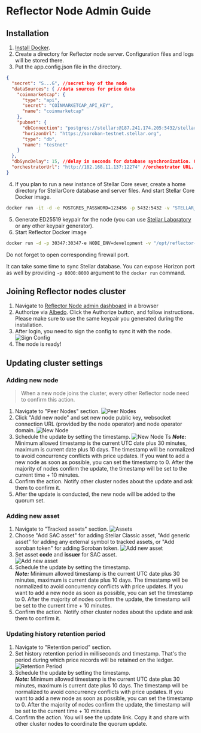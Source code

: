 # Reflector Node Admin Guide

## Installation

1. [Install Docker](https://docs.docker.com/engine/install/).
2. Create a directory for Reflector node server. Configuration files and logs will be stored there.
3. Put the app.config.json file in the directory. 
```json
{
  "secret": "S...G", //secret key of the node
  "dataSources": { //data sources for price data
    "coinmarketcap": {
      "type": "api",
      "secret": "COINMARKETCAP_API_KEY",
      "name": "coinmarketcap"
    },
    "pubnet": {
      "dbConnection": "postgres://stellar:@187.241.174.205:5432/stellar-core",
      "horizonUrl": "https://soroban-testnet.stellar.org",
      "type": "db",
      "name": "testnet"
    }
  },
  "dbSyncDelay": 15, //delay in seconds for database synchronization. Optional, default is 15
  "orchestratorUrl": "http://182.168.11.137:12274" //orchestrator URL. Optional, default is "https://orchestrator.reflector.world"
}
```
4. If you plan to run a new instance of Stellar Core sever, create a home directory for StellarCore database and server files. And start Stellar Core Docker image. 
```bash
docker run -it -d -e POSTGRES_PASSWORD=123456 -p 5432:5432 -v "STELLAR_WORKDIR:/opt/stellar" --name stellar stellar/quickstart:soroban-dev --testnet
```
5. Generate ED25519 keypair for the node (you can use [Stellar Laboratory](https://laboratory.stellar.org/#account-creator?network=public) or any other keypair generator).
6. Start Reflector Docker image 
```bash
docker run -d -p 30347:30347-e NODE_ENV=development -v "/opt/reflector-node-home:/reflector-node/app/home" --name=reflector reflectornet/reflector-node:latest
```

Do not forget to open corresponding firewall port.

It can take some time to sync Stellar database. You can expose Horizon port as well by providing `-p 8000:8000` argument to the `docker run` command.

## Joining Reflector nodes cluster

1. Navigate to [Reflector Node admin dashboard](https://node-admin.reflector.world) in a browser 
2. Authorize via [Albedo](https://albedo.link). Click the Authorize button, and follow instructions. 
   Please make sure to use the same keypair you generated during the installation. 
3. After login, you need to sign the config to sync it with the node. 
   ![Sign Config](new-node-sign-config.jpg)  
4. The node is ready!

## Updating cluster settings

### Adding new node

> When a new node joins the cluster, every other Reflector node need to confirm this action.

1. Navigate to "Peer Nodes" section.
   ![Peer Nodes](peer-nodes-screen.jpg)  
2. Click "Add new node" and set new node public key, websocket connection URL (provided by the node operator) and node operator domain.
   ![New Node](peer-nodes-new-screen.jpg)  
3. Schedule the update by setting the timestamp.
   ![New Node Ts](peer-nodes-ts-screen.jpg)
   **_Note:_** Minimum allowed timestamp is the current UTC date plus 30 minutes, maximum is current date plus 10 days.
   The timestamp will be normalized to avoid concurrency conflicts with price updates.
   If you want to add a new node as soon as possible, you can set the timestamp to 0. After the majority of nodes confirm the update, the timestamp will be set to the current time + 10 minutes.
4. Confirm the action. Notify other cluster nodes about the update and ask them to confirm it.
5. After the update is conducted, the new node will be added to the quorum set.

### Adding new asset

1. Navigate to "Tracked assets" section.
   ![Assets](assets-screen.jpg)  
2. Choose "Add SAC asset" for adding Stellar Classic asset, "Add generic asset" for adding any external symbol to tracked assets, or "Add soroban token" for adding Soroban token.
   ![Add new asset](assets-new-screen.jpg)
3. Set asset **code** and **issuer** for SAC asset.  
   ![Add new asset](assets-new-screen.jpg)  
4. Schedule the update by setting the timestamp.  
   **_Note:_** Minimum allowed timestamp is the current UTC date plus 30 minutes, maximum is current date plus 10 days.
   The timestamp will be normalized to avoid concurrency conflicts with price updates.
   If you want to add a new node as soon as possible, you can set the timestamp to 0. After the majority of nodes confirm the update, the timestamp will be set to the current time + 10 minutes.
5. Confirm the action. Notify other cluster nodes about the update and ask them to confirm it.

### Updating history retention period

1. Navigate to "Retention period" section.
2. Set history retention period in milliseconds and timestamp. That's the period during which price records will be retained on the ledger.
   ![Retention Period](retention-screen.jpg)  
3. Schedule the update by setting the timestamp.  
   **_Note:_** Minimum allowed timestamp is the current UTC date plus 30 minutes, maximum is current date plus 10 days.
   The timestamp will be normalized to avoid concurrency conflicts with price updates.
   If you want to add a new node as soon as possible, you can set the timestamp to 0. After the majority of nodes confirm the update, the timestamp will be set to the current time + 10 minutes.
4. Confirm the action. You will see the update link. Copy it and share with other cluster nodes to coordinate the quorum update.